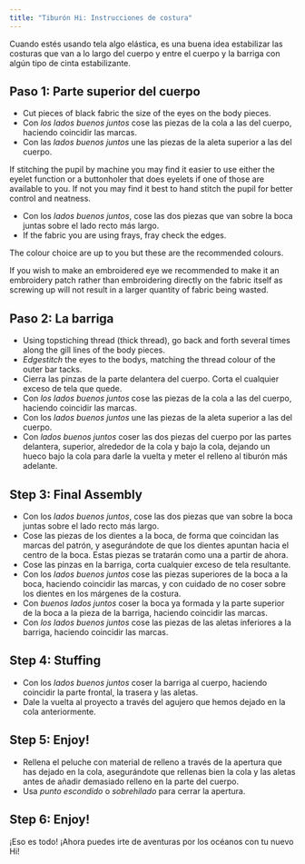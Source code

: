 ```yaml
---
title: "Tiburón Hi: Instrucciones de costura"
---
```


<Tip>

Cuando estés usando tela algo elástica, es una buena idea estabilizar las costuras que van a lo largo del cuerpo y entre el cuerpo y la barriga con algún tipo de cinta estabilizante.

</Tip>

## Paso 1: Parte superior del cuerpo

- Cut pieces of black fabric the size of the eyes on the body pieces.
- Con *los lados buenos juntos* cose las piezas de la cola a las del cuerpo, haciendo coincidir las marcas.
- Con las *lados buenos juntos* une las piezas de la aleta superior a las del cuerpo.

<Tip>

If stitching the pupil by machine you may find it easier to use either the eyelet function or a buttonholer that does eyelets if one of those are available to you. If not you may find it best to hand stitch the pupil for better control and neatness.

</Tip>

- Con los *lados buenos juntos*, cose las dos piezas que van sobre la boca juntas sobre el lado recto más largo.
- If the fabric you are using frays, fray check the edges.

<Note>

The colour choice are up to you but these are the recommended colours.

If you wish to make an embroidered eye we recommended to make it an embroidery patch rather than embroidering directly on the fabric itself as screwing up will not result in a larger quantity of fabric being wasted.

</Note>

## Paso 2: La barriga

- Using topstiching thread (thick thread), go back and forth several times along the gill lines of the body pieces.
- *Edgestitch* the eyes to the bodys, matching the thread colour of the outer bar tacks.
- Cierra las pinzas de la parte delantera del cuerpo. Corta el cualquier exceso de tela que quede.
- Con *los lados buenos juntos* cose las piezas de la cola a las del cuerpo, haciendo coincidir las marcas.
- Con los *lados buenos juntos* une las piezas de la aleta superior a las del cuerpo.
- Con *lados buenos juntos* coser las dos piezas del cuerpo por las partes delantera, superior, alrededor de la cola y bajo la cola, dejando un hueco bajo la cola para darle la vuelta y meter el relleno al tiburón más adelante.

## Step 3: Final Assembly

- Con los *lados buenos juntos*, cose las dos piezas que van sobre la boca juntas sobre el lado recto más largo.
- Cose las piezas de los dientes a la boca, de forma que coincidan las marcas del patrón, y asegurándote de que los dientes apuntan hacia el centro de la boca. Estas piezas se tratarán como una a partir de ahora.
- Cose las pinzas en la barriga, corta cualquier exceso de tela resultante.
- Con los *lados buenos juntos* cose las piezas superiores de la boca a la boca, haciendo coincidir las marcas, y con cuidado de no coser sobre los dientes en los márgenes de la costura.
- Con *buenos lados juntos* coser la boca ya formada y la parte superior de la boca a la pieza de la barriga, haciendo coincidir las marcas.
- Con *los lados buenos juntos* cose las piezas de las aletas inferiores a la barriga, haciendo coincidir las marcas.

## Step 4: Stuffing

- Con los *lados buenos juntos* coser la barriga al cuerpo, haciendo coincidir la parte frontal, la trasera y las aletas.
- Dale la vuelta al proyecto a través del agujero que hemos dejado en la cola anteriormente.

## Step 5: Enjoy!

- Rellena el peluche con material de relleno a través de la apertura que has dejado en la cola, asegurándote que rellenas bien la cola y las aletas antes de añadir demasiado relleno en la parte del cuerpo.
- Usa *punto escondido* o *sobrehilado* para cerrar la apertura.

## Step 6: Enjoy!

¡Eso es todo! ¡Ahora puedes irte de aventuras por los océanos con tu nuevo Hi!
